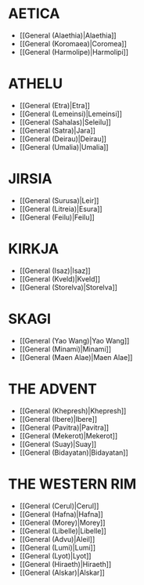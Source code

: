 # AETICA

- [[General (Alaethia)|Alaethia]]
- [[General (Koromaea)|Coromea]]
- [[General (Harmolipe)|Harmolipi]]
# ATHELU

- [[General (Etra)|Etra]]
- [[General (Lemeinsi)|Lemeinsi]]
- [[General (Sahalas)|Seleilu]]
- [[General (Satra)|Jara]]
- [[General (Deirau)|Deirau]]
- [[General (Umalia)|Umalia]]
# JIRSIA

- [[General (Surusa)|Leir]]
- [[General (Litreia)|Esura]]
- [[General (Feilu)|Feilu]]
# KIRKJA

- [[General (Isaz)|Isaz]]
- [[General (Kveld)|Kveld]]
- [[General (Storelva)|Storelva]]
# SKAGI

- [[General (Yao Wang)|Yao Wang]]
- [[General (Minami)|Minami]]
- [[General (Maen Alae)|Maen Alae]]
# THE ADVENT

- [[General (Khepresh)|Khepresh]]
- [[General (Ibere)|Ibere]]
- [[General (Pavitra)|Pavitra]]
- [[General (Mekerot)|Mekerot]]
- [[General (Suay)|Suay]]
- [[General (Bidayatan)|Bidayatan]]
# THE WESTERN RIM

- [[General (Cerul)|Cerul]]
- [[General (Hafna)|Hafna]]
- [[General (Morey)|Morey]]
- [[General (Libelle)|Libelle]]
- [[General (Advu)|Aleil]]
- [[General (Lumi)|Lumi]]
- [[General (Lyot)|Lyot]]
- [[General (Hiraeth)|Hiraeth]]
- [[General (Alskar)|Alskar]]
